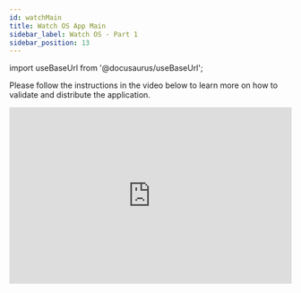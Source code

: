 ```yaml
---
id: watchMain
title: Watch OS App Main
sidebar_label: Watch OS - Part 1
sidebar_position: 13
---
```


import useBaseUrl from '@docusaurus/useBaseUrl';

Please follow the instructions in the video below to learn more on how to validate and distribute the application.

<iframe width="100%" height="315" src="https://www.youtube.com/embed/9tIhV0Wkz9s" frameborder="0" allow="accelerometer; autoplay; clipboard-write; encrypted-media; gyroscope; picture-in-picture" allowFullScreen></iframe>